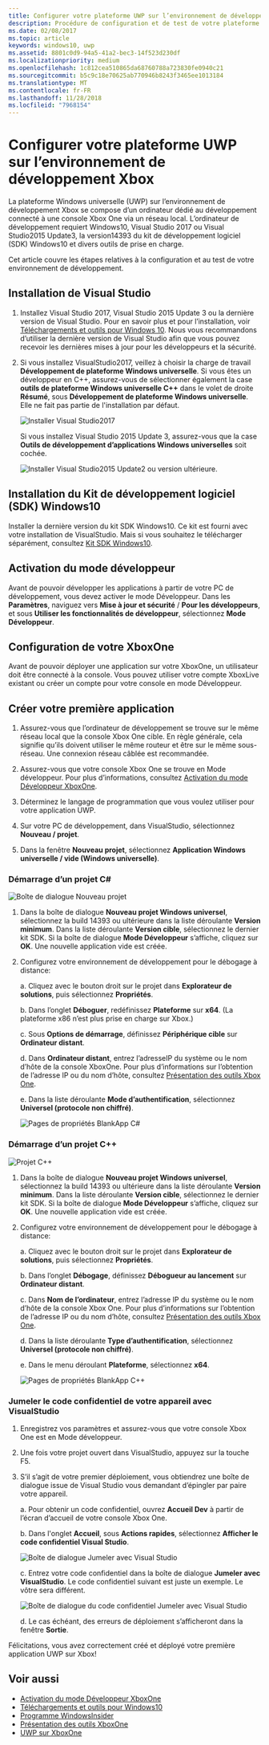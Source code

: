 ```yaml
---
title: Configurer votre plateforme UWP sur l’environnement de développement Xbox
description: Procédure de configuration et de test de votre plateforme Windows universelle sur l’environnement de développement Xbox.
ms.date: 02/08/2017
ms.topic: article
keywords: windows10, uwp
ms.assetid: 8801c0d9-94a5-41a2-bec3-14f523d230df
ms.localizationpriority: medium
ms.openlocfilehash: 1c812cea510865da68760788a723830fe0940c21
ms.sourcegitcommit: b5c9c18e70625ab770946b8243f3465ee1013184
ms.translationtype: MT
ms.contentlocale: fr-FR
ms.lasthandoff: 11/28/2018
ms.locfileid: "7968154"
---
```

# <a name="set-up-your-uwp-on-xbox-development-environment"></a>Configurer votre plateforme UWP sur l’environnement de développement Xbox

La plateforme Windows universelle (UWP) sur l’environnement de développement Xbox se compose d’un ordinateur dédié au développement connecté à une console Xbox One via un réseau local.
L’ordinateur de développement requiert Windows10, Visual Studio 2017 ou Visual Studio2015 Update3, la version14393 du kit de développement logiciel (SDK) Windows10 et divers outils de prise en charge.


Cet article couvre les étapes relatives à la configuration et au test de votre environnement de développement.

## <a name="visual-studio-setup"></a>Installation de Visual Studio

1. Installez Visual Studio 2017, Visual Studio 2015 Update 3 ou la dernière version de Visual Studio. Pour en savoir plus et pour l’installation, voir [Téléchargements et outils pour Windows 10](https://dev.windows.com/downloads). Nous vous recommandons d’utiliser la dernière version de Visual Studio afin que vous pouvez recevoir les dernières mises à jour pour les développeurs et la sécurité.

2. Si vous installez VisualStudio2017, veillez à choisir la charge de travail **Développement de plateforme Windows universelle**. Si vous êtes un développeur en C++, assurez-vous de sélectionner également la case **outils de plateforme Windows universelle C++** dans le volet de droite **Résumé**, sous **Développement de plateforme Windows universelle**. Elle ne fait pas partie de l'installation par défaut.

    ![Installer Visual Studio2017](images/development-environment-setup-1.png)

    Si vous installez Visual Studio 2015 Update 3, assurez-vous que la case **Outils de développement d’applications Windows universelles** soit cochée.

    ![Installer Visual Studio2015 Update2 ou version ultérieure.](images/vs_install_tools.png)

## <a name="windows-10-sdk-setup"></a>Installation du Kit de développement logiciel (SDK) Windows10

Installer la dernière version du kit SDK Windows10. Ce kit est fourni avec votre installation de VisualStudio. Mais si vous souhaitez le télécharger séparément, consultez [Kit SDK Windows10](https://developer.microsoft.com/windows/downloads/windows-10-sdk).


## <a name="enabling-developer-mode"></a>Activation du mode développeur

Avant de pouvoir développer les applications à partir de votre PC de développement, vous devez activer le mode Développeur. Dans les **Paramètres**, naviguez vers **Mise à jour et sécurité** / **Pour les développeurs**, et sous **Utiliser les fonctionnalités de développeur**, sélectionnez **Mode Développeur**.

## <a name="setting-up-your-xbox-one"></a>Configuration de votre XboxOne

Avant de pouvoir déployer une application sur votre XboxOne, un utilisateur doit être connecté à la console. Vous pouvez utiliser votre compte XboxLive existant ou créer un compte pour votre console en mode Développeur. 

## <a name="create-your-first-app"></a>Créer votre première application

1. Assurez-vous que l’ordinateur de développement se trouve sur le même réseau local que la console Xbox One cible. En règle générale, cela signifie qu’ils doivent utiliser le même routeur et être sur le même sous-réseau. Une connexion réseau câblée est recommandée.

2. Assurez-vous que votre console Xbox One se trouve en Mode développeur.  Pour plus d’informations, consultez [Activation du mode Développeur XboxOne](devkit-activation.md).

3. Déterminez le langage de programmation que vous voulez utiliser pour votre application UWP.

4. Sur votre PC de développement, dans VisualStudio, sélectionnez **Nouveau / projet**.

5. Dans la fenêtre **Nouveau projet**, sélectionnez **Application Windows universelle / vide (Windows universelle)**.

### <a name="starting-a-c-project"></a>Démarrage d’un projet C#

  ![Boîte de dialogue Nouveau projet](images/development-environment-setup-2.png)

1. Dans la boîte de dialogue **Nouveau projet Windows universel**, sélectionnez la build 14393 ou ultérieure dans la liste déroulante **Version minimum**. Dans la liste déroulante **Version cible**, sélectionnez le dernier kit SDK. Si la boîte de dialogue **Mode Développeur** s’affiche, cliquez sur **OK**. Une nouvelle application vide est créée.

2. Configurez votre environnement de développement pour le débogage à distance:

    a. Cliquez avec le bouton droit sur le projet dans **Explorateur de solutions**, puis sélectionnez **Propriétés**.

    b. Dans l’onglet **Déboguer**, redéfinissez **Plateforme** sur **x64**. (La plateforme x86 n’est plus prise en charge sur Xbox.)

    c. Sous **Options de démarrage**, définissez **Périphérique cible** sur **Ordinateur distant**.

    d. Dans **Ordinateur distant**, entrez l’adresseIP du système ou le nom d’hôte de la console XboxOne. Pour plus d’informations sur l’obtention de l’adresse IP ou du nom d’hôte, consultez [Présentation des outils Xbox One](introduction-to-xbox-tools.md).

    e. Dans la liste déroulante **Mode d’authentification**, sélectionnez **Universel (protocole non chiffré)**.

    ![Pages de propriétés BlankApp C#](images/vs_remote.jpg)

### <a name="starting-a-c-project"></a>Démarrage d’un projet C++

  ![Projet C++](images/development-environment-setup-3.png)

1. Dans la boîte de dialogue **Nouveau projet Windows universel**, sélectionnez la build 14393 ou ultérieure dans la liste déroulante **Version minimum**. Dans la liste déroulante **Version cible**, sélectionnez le dernier kit SDK. Si la boîte de dialogue **Mode Développeur** s’affiche, cliquez sur **OK**. Une nouvelle application vide est créée.

2. Configurez votre environnement de développement pour le débogage à distance:

   a. Cliquez avec le bouton droit sur le projet dans **Explorateur de solutions**, puis sélectionnez **Propriétés**.

   b. Dans l’onglet **Débogage**, définissez **Débogueur au lancement** sur **Ordinateur distant**.

   c. Dans **Nom de l’ordinateur**, entrez l’adresse IP du système ou le nom d’hôte de la console Xbox One. Pour plus d’informations sur l’obtention de l’adresse IP ou du nom d’hôte, consultez [Présentation des outils Xbox One](introduction-to-xbox-tools.md).

   d. Dans la liste déroulante **Type d’authentification**, sélectionnez **Universel (protocole non chiffré)**.

   e. Dans le menu déroulant **Plateforme**, sélectionnez **x64**.

    ![Pages de propriétés BlankApp C++](images/development-environment-setup-4.png)

### <a name="pin-pair-your-device-with-visual-studio"></a>Jumeler le code confidentiel de votre appareil avec VisualStudio

1. Enregistrez vos paramètres et assurez-vous que votre console Xbox One est en Mode développeur.

2. Une fois votre projet ouvert dans VisualStudio, appuyez sur la touche F5.

3. S’il s’agit de votre premier déploiement, vous obtiendrez une boîte de dialogue issue de Visual Studio vous demandant d’épingler par paire votre appareil.

    a. Pour obtenir un code confidentiel, ouvrez **Accueil Dev** à partir de l’écran d’accueil de votre console Xbox One.

    b. Dans l'onglet **Accueil**, sous **Actions rapides**, sélectionnez **Afficher le code confidentiel Visual Studio**.
  
    ![Boîte de dialogue Jumeler avec Visual Studio](images/development-environment-setup-5.png)

    c. Entrez votre code confidentiel dans la boîte de dialogue **Jumeler avec VisualStudio**. Le code confidentiel suivant est juste un exemple. Le vôtre sera différent.

    ![Boîte de dialogue du code confidentiel Jumeler avec Visual Studio](images/devhome_pin.png)

    d. Le cas échéant, des erreurs de déploiement s’afficheront dans la fenêtre **Sortie**.

Félicitations, vous avez correctement créé et déployé votre première application UWP sur Xbox!

## <a name="see-also"></a>Voir aussi
- [Activation du mode Développeur XboxOne](devkit-activation.md)  
- [Téléchargements et outils pour Windows10](https://dev.windows.com/downloads)  
- [Programme WindowsInsider](http://go.microsoft.com/fwlink/?LinkId=780552)  
- [Présentation des outils XboxOne](introduction-to-xbox-tools.md) 
- [UWP sur XboxOne](index.md)
